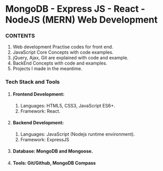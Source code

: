 # MongoDB - Express JS - React - NodeJS (MERN) Web Development

### CONTENTS

1. Web development Practise codes for front end.
2. JavaScript Core Concepts with code examples.
3. jQuery, Ajax, Git are explained with code and example.
4. BackEnd Concepts with code and examples.
5. Projects I made in the meantime.

### Tech Stack and Tools

1. #### Frontend Development:

   1. Languages: HTML5, CSS3, JavaScript ES6+.
   2. Framework: React.
2. #### Backend Development:

   1. Languages: JavaScript (Nodejs runtime environment).
   2. Framework: ExpressJS
3. #### Database: MongoDB and Mongoose.
4. #### Tools: Git/Github, MongoDB Compass
